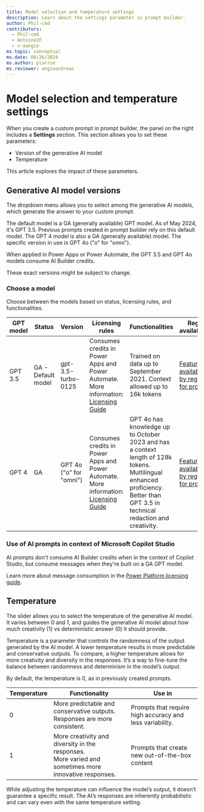```yaml
---
title: Model selection and temperature settings
description: Learn about the settings parameter in prompt builder.
author: Phil-cmd
contributors:
  - Phil-cmd
  - Antoine2F
  - v-aangie
ms.topic: conceptual
ms.date: 08/26/2024
ms.author: plarrue
ms.reviewer: angieandrews
---
```


# Model selection and temperature settings

When you create a custom prompt in prompt builder, the panel on the right includes a **Settings** section. This section allows you to set these parameters:

- Version of the generative AI model
- Temperature

This article explores the impact of these parameters.

## Generative AI model versions

The dropdown menu allows you to select among the generative AI models, which generate the answer to your custom prompt.

The default model is a GA (generally available) GPT model. As of May 2024, it's GPT 3.5. Previous prompts created in prompt builder rely on this default model. The GPT 4 model is also a GA (generally available) model. The specific version in use is GPT 4o ("o" for "omni").

When applied in Power Apps or Power Automate, the GPT 3.5 and GPT 4o models consume AI Builder credits.

These exact versions might be subject to change.

### Choose a model

Choose between the models based on status, licensing rules, and functionalities.

|GPT model  |Status  |Version |Licensing rules   | Functionalities| Region availabilities |
|---------|---------|---------|---------|---------|---------|
|GPT 3.5| GA - Default model | gpt-3.5-turbo-0125	| Consumes credits in Power Apps and Power Automate. More information: [Licensing Guide](https://go.microsoft.com/fwlink/?linkid=2085130)  | Trained on data up to September 2021. Context allowed up to 16k tokens | [Feature availability by regions for prompts](availability-region.md)
| GPT 4 | GA | GPT 4o ("o" for "omni")	| Consumes credits in Power Apps and Power Automate. More information: [Licensing Guide](https://go.microsoft.com/fwlink/?linkid=2085130)  | GPT 4o has knowledge up to October 2023 and has a context length of 128k tokens. Multilingual enhanced proficiency. Better than GPT 3.5 in technical redaction and creativity. | [Feature availability by regions for prompts](availability-region.md)|

### Use of AI prompts in context of Microsoft Copilot Studio

AI prompts don't consume AI Builder credits when in the context of Copilot Studio, but consume messages when they're built on a GA GPT model.

Learn more about message consumption in the [Power Platform licensing guide](https://go.microsoft.com/fwlink/?linkid=2085130).

## Temperature

The slider allows you to select the temperature of the generative AI model. It varies between 0 and 1, and guides the generative AI model about how much creativity (1) vs deterministic answer (0) it should provide.

Temperature is a parameter that controls the randomness of the output generated by the AI model. A lower temperature results in more predictable and conservative outputs. To compare, a higher temperature allows for more creativity and diversity in the responses. It’s a way to fine-tune the balance between randomness and determinism in the model’s output.

By default, the temperature is 0, as in previously created prompts.

|Temperature  |Functionality| Use in|
|---------|---------|---------|
|0| More predictable and conservative outputs.<br>Responses are more consistent.| Prompts that require high accuracy and less variability.|
|1| More creativity and diversity in the responses. <br> More varied and sometimes more innovative responses.| Prompts that create new out-of-the-box content |

While adjusting the temperature can influence the model’s output, it doesn’t guarantee a specific result. The AI’s responses are inherently probabilistic and can vary even with the same temperature setting.

